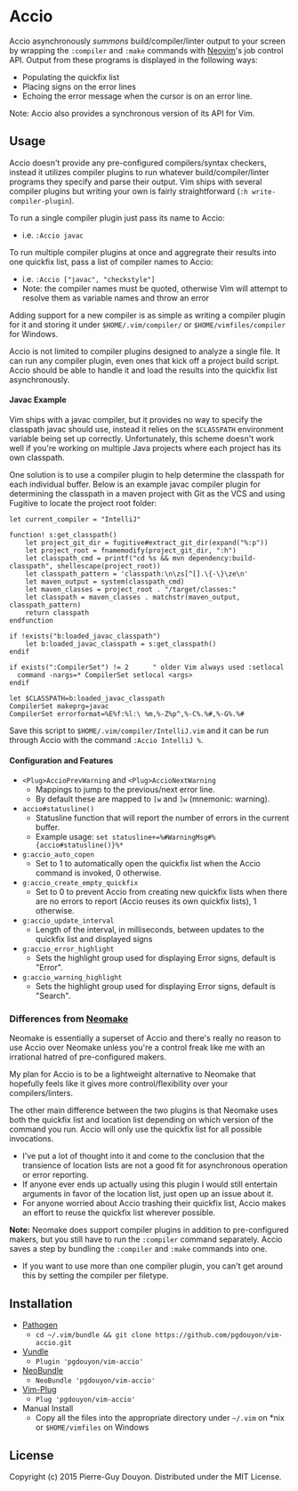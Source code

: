 Accio
=====

Accio asynchronously *summons* build/compiler/linter output to your screen by
wrapping the `:compiler` and `:make` commands with [Neovim][]'s job control
API.  Output from these programs is displayed in the following ways:

- Populating the quickfix list
- Placing signs on the error lines
- Echoing the error message when the cursor is on an error line.

Note: Accio also provides a synchronous version of its API for Vim.


Usage
-----

Accio doesn't provide any pre-configured compilers/syntax checkers, instead it
utilizes compiler plugins to run whatever build/compiler/linter programs they
specify and parse their output.  Vim ships with several compiler plugins but
writing your own is fairly straightforward (`:h write-compiler-plugin`).

To run a single compiler plugin just pass its name to Accio:

- i.e. `:Accio javac`

To run multiple compiler plugins at once and aggregrate their results into one
quickfix list, pass a list of compiler names to Accio:

- i.e. `:Accio ["javac", "checkstyle"]`
- Note: the compiler names must be quoted, otherwise Vim will attempt to
  resolve them as variable names and throw an error

Adding support for a new compiler is as simple as writing a compiler plugin for
it and storing it under `$HOME/.vim/compiler/` or `$HOME/vimfiles/compiler` for
Windows.

Accio is not limited to compiler plugins designed to analyze a single file.  It
can run any compiler plugin, even ones that kick off a project build script.
Accio should be able to handle it and load the results into the quickfix list
asynchronously.


#### Javac Example

Vim ships with a javac compiler, but it provides no way to specify the
classpath javac should use, instead it relies on the `$CLASSPATH` environment
variable being set up correctly.  Unfortunately, this scheme doesn't work well
if you're working on multiple Java projects where each project has its own
classpath.

One solution is to use a compiler plugin to help determine the classpath for
each individual buffer.  Below is an example javac compiler plugin for
determining the classpath in a maven project with Git as the VCS and using
Fugitive to locate the project root folder:

```vim
let current_compiler = "IntelliJ"

function! s:get_classpath()
    let project_git_dir = fugitive#extract_git_dir(expand("%:p"))
    let project_root = fnamemodify(project_git_dir, ":h")
    let classpath_cmd = printf("cd %s && mvn dependency:build-classpath", shellescape(project_root))
    let classpath_pattern = 'classpath:\n\zs[^[].\{-\}\ze\n'
    let maven_output = system(classpath_cmd)
    let maven_classes = project_root . "/target/classes:"
    let classpath = maven_classes . matchstr(maven_output, classpath_pattern)
    return classpath
endfunction

if !exists("b:loaded_javac_classpath")
    let b:loaded_javac_classpath = s:get_classpath()
endif

if exists(":CompilerSet") != 2		" older Vim always used :setlocal
  command -nargs=* CompilerSet setlocal <args>
endif

let $CLASSPATH=b:loaded_javac_classpath
CompilerSet makeprg=javac
CompilerSet errorformat=%E%f:%l:\ %m,%-Z%p^,%-C%.%#,%-G%.%#
```

Save this script to `$HOME/.vim/compiler/IntelliJ.vim` and it can be run
through Accio with the command `:Accio IntelliJ %`.


#### Configuration and Features

- `<Plug>AccioPrevWarning` and `<Plug>AccioNextWarning`
    - Mappings to jump to the previous/next error line.
    - By default these are mapped to `[w` and `]w` (mnemonic: warning).
- `accio#statusline()`
    - Statusline function that will report the number of errors in the current
      buffer.
    - Example usage: `set statusline+=%#WarningMsg#%{accio#statusline()}%*`
- `g:accio_auto_copen`
    - Set to 1 to automatically open the quickfix list when the Accio command
      is invoked, 0 otherwise.
- `g:accio_create_empty_quickfix`
    - Set to 0 to prevent Accio from creating new quickfix lists when there are
      no errors to report (Accio reuses its own quickfix lists), 1 otherwise.
- `g:accio_update_interval`
    - Length of the interval, in milliseconds, between updates to the quickfix
      list and displayed signs
- `g:accio_error_highlight`
    - Sets the highlight group used for displaying Error signs, default is
      "Error".
- `g:accio_warning_highlight`
    - Sets the highlight group used for displaying Error signs, default is
      "Search".


### Differences from [Neomake][]

Neomake is essentially a superset of Accio and there's really no reason to use
Accio over Neomake unless you're a control freak like me with an irrational
hatred of pre-configured makers.

My plan for Accio is to be a lightweight alternative to Neomake that hopefully
feels like it gives more control/flexibility over your compilers/linters.

The other main difference between the two plugins is that Neomake uses both the
quickfix list and location list depending on which version of the command you
run.  Accio will only use the quickfix list for all possible invocations.

- I've put a lot of thought into it and come to the conclusion that the
transience of location lists are not a good fit for asynchronous
operation or error reporting.
- If anyone ever ends up actually using this plugin I would still entertain
arguments in favor of the location list, just open up an issue about it.
- For anyone worried about Accio trashing their quickfix list, Accio makes
an effort to reuse the quickfix list wherever possible.

**Note:** Neomake does support compiler plugins in addition to pre-configured
makers, but you still have to run the `:compiler` command separately.  Accio
saves a step by bundling the `:compiler` and `:make` commands into one.

- If you want to use more than one compiler plugin, you can't get around
    this by setting the compiler per filetype.


Installation
------------

* [Pathogen][]
    * `cd ~/.vim/bundle && git clone https://github.com/pgdouyon/vim-accio.git`
* [Vundle][]
    * `Plugin 'pgdouyon/vim-accio'`
* [NeoBundle][]
    * `NeoBundle 'pgdouyon/vim-accio'`
* [Vim-Plug][]
    * `Plug 'pgdouyon/vim-accio'`
* Manual Install
    * Copy all the files into the appropriate directory under `~/.vim` on \*nix or
      `$HOME/vimfiles` on Windows


License
-------

Copyright (c) 2015 Pierre-Guy Douyon.  Distributed under the MIT License.


[Neovim]: https://github.com/neovim/neovim
[Neomake]: https://github.com/benekastah/neomake
[Pathogen]: https://github.com/tpope/vim-pathogen
[Vundle]: https://github.com/gmarik/Vundle.vim
[NeoBundle]: https://github.com/Shougo/neobundle.vim
[Vim-Plug]: https://github.com/junegunn/vim-plug
